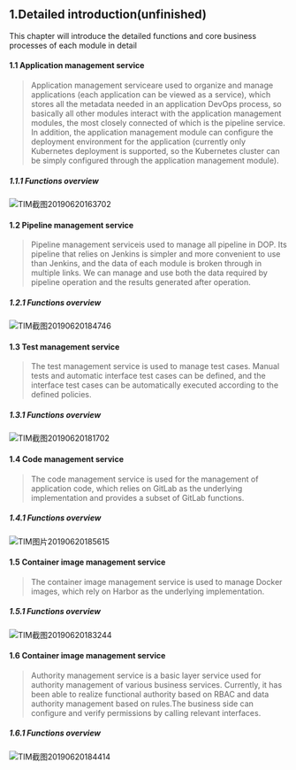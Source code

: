 ## 1.Detailed introduction(unfinished)

This chapter will introduce the detailed functions and core business processes of each module in detail

#### 1.1 Application management service
> Application management serviceare used to organize and manage applications (each application can be viewed as a service), which stores all the metadata needed in an application DevOps process, so basically all other modules interact with the application management modules, the most closely connected of which is the pipeline service. In addition, the application management module can configure the deployment environment for the application (currently only Kubernetes deployment is supported, so the Kubernetes cluster can be simply configured through the application management module).

#####  1.1.1 Functions overview
![TIM截图20190620163702](https://user-images.githubusercontent.com/17808702/59833958-b942cf00-9379-11e9-8870-0dffc0fa27a0.png)

#### 1.2 Pipeline management service

>Pipeline management serviceis used to manage all pipeline in DOP. Its pipeline that relies on Jenkins is simpler and more convenient to use than Jenkins, and the data of each module is broken through in multiple links. We can manage and use both the data required by pipeline operation and the results generated after operation.

#####  1.2.1 Functions overview
![TIM截图20190620184746](https://user-images.githubusercontent.com/17808702/59843893-121b6300-938c-11e9-9ba8-aa049709a77d.png)

#### 1.3 Test management service

>The test management service is used to manage test cases. Manual tests and automatic interface test cases can be defined, and the interface test cases can be automatically executed according to the defined policies.

#####  1.3.1 Functions overview
![TIM截图20190620181702](https://user-images.githubusercontent.com/17808702/59841801-ac2cdc80-9387-11e9-889e-3dfa6115f744.png)

#### 1.4 Code management service

>The code management service is used for the management of application code, which relies on GitLab as the underlying implementation and provides a subset of GitLab functions.

#####  1.4.1 Functions overview
![TIM图片20190620185615](https://user-images.githubusercontent.com/17808702/59844310-23b13a80-938d-11e9-91d3-6eb2a4b3eeae.png)



#### 1.5 Container image management service

>The container image management service is used to manage Docker images, which rely on Harbor as the underlying implementation.

#####  1.5.1 Functions overview
![TIM截图20190620183244](https://user-images.githubusercontent.com/17808702/59842879-029b1a80-938a-11e9-8412-461dc34165c5.png)

#### 1.6 Container image management service

>Authority management service is a basic layer service used for authority management of various business services. Currently, it has been able to realize functional authority based on RBAC and data authority management based on rules.The business side can configure and verify permissions by calling relevant interfaces.

#####  1.6.1 Functions overview
![TIM截图20190620184414](https://user-images.githubusercontent.com/17808702/59843616-83a6e180-938b-11e9-937b-27ec2f708992.png)
